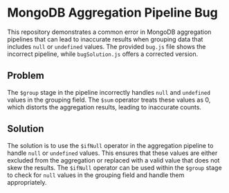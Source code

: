# MongoDB Aggregation Pipeline Bug

This repository demonstrates a common error in MongoDB aggregation pipelines that can lead to inaccurate results when grouping data that includes `null` or `undefined` values.  The provided `bug.js` file shows the incorrect pipeline, while `bugSolution.js` offers a corrected version.

## Problem
The `$group` stage in the pipeline incorrectly handles `null` and `undefined` values in the grouping field. The `$sum` operator treats these values as 0, which distorts the aggregation results, leading to inaccurate counts.

## Solution
The solution is to use the `$ifNull` operator in the aggregation pipeline to handle `null` or `undefined` values. This ensures that these values are either excluded from the aggregation or replaced with a valid value that does not skew the results. The `$ifNull` operator can be used within the `$group` stage to check for `null` values in the grouping field and handle them appropriately.